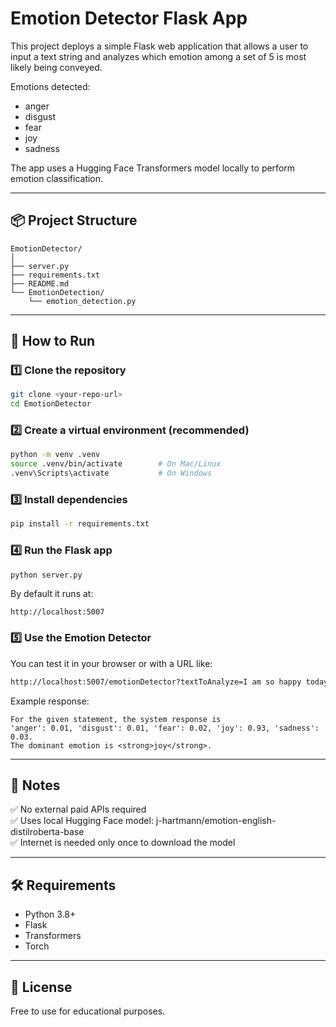 # Emotion Detector Flask App

This project deploys a simple Flask web application that allows a user to input a text string and analyzes which emotion among a set of 5 is most likely being conveyed.  

Emotions detected:
- anger
- disgust
- fear
- joy
- sadness

The app uses a Hugging Face Transformers model locally to perform emotion classification.

---

## 📦 Project Structure

```
EmotionDetector/
│
├── server.py
├── requirements.txt
├── README.md
└── EmotionDetection/
    └── emotion_detection.py
```

---

## 🚀 How to Run

### 1️⃣ Clone the repository

```bash
git clone <your-repo-url>
cd EmotionDetector
```

### 2️⃣ Create a virtual environment (recommended)

```bash
python -m venv .venv
source .venv/bin/activate        # On Mac/Linux
.venv\Scripts\activate           # On Windows
```

### 3️⃣ Install dependencies

```bash
pip install -r requirements.txt
```

### 4️⃣ Run the Flask app

```bash
python server.py
```

By default it runs at:
```
http://localhost:5007
```

### 5️⃣ Use the Emotion Detector

You can test it in your browser or with a URL like:

```bash
http://localhost:5007/emotionDetector?textToAnalyze=I am so happy today!
```

Example response:
```
For the given statement, the system response is
'anger': 0.01, 'disgust': 0.01, 'fear': 0.02, 'joy': 0.93, 'sadness': 0.03.
The dominant emotion is <strong>joy</strong>.
```

---

## 🧭 Notes

✅ No external paid APIs required  
✅ Uses local Hugging Face model: j-hartmann/emotion-english-distilroberta-base  
✅ Internet is needed only once to download the model  

---

## 🛠️ Requirements

- Python 3.8+
- Flask
- Transformers
- Torch

---

## 📜 License

Free to use for educational purposes.